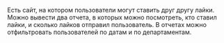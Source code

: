 Есть сайт, на котором пользователи могут ставить друг другу лайки. Можно вывести два отчета, в которых можно посмотреть, кто ставил лайки, и сколько лайков отправил пользователь. В отчетах можно отфильтровать пользователей по датам и по департаментам. 
